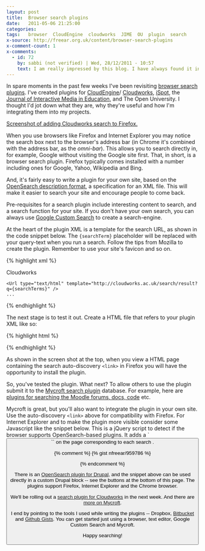 ```yaml
---
layout: post
title:  Browser search plugins
date:   2011-05-06 21:25:00
categories:
tags:   browser  CloudEngine  cloudworks  JIME  OU  plugin  search
x-source: http://freear.org.uk/content/browser-search-plugins
x-comment-count: 1
x-comments:
  - id: 72
    by: sabbi (not verified) | Wed, 28/12/2011 - 10:57
    text: I am really impressed by this blog. I have always found it informative and updated
---
```




In spare moments in the past few weeks I've been revisiting [browser search plugins][plugins].
I've created plugins for [CloudEngine][]/ [Cloudworks][], [iSpot][], the
[Journal of Interactive Media in Education][jime], and The Open University.
I thought I'd jot down what they are, why they're useful and how I'm integrating them into my projects.


[Screenshot of adding Cloudworks search to Firefox.][img-1]

When you use browsers like Firefox and Internet Explorer you may notice the search box
next to the browser's address bar (in Chrome it's combined with the address bar, as the _omni-bar_).
This allows you to search directly in, for example, Google without visiting the Google site first.
That, in short, is a browser search plugin.
Firefox typically comes installed with a number including ones for Google, Yahoo, Wikipedia and Bing.

And, it's fairly easy to write a plugin for your own site, based on the
[OpenSearch description format][opensearch], a specification for an XML file.
This will make it easier to search your site and encourage people to come back.

Pre-requisites for a search plugin include interesting content to search, and a search function for your site.
If you don't have your own search, you can always use [Google Custom Search][] to create a search-engine.

At the heart of the plugin XML is a template for the search URL, as shown in the code snippet below.
The `{searchTerm}` placeholder will be replaced with your query-text when you run a search.
Follow the tips from Mozilla to create the plugin.
Remember to use your site's favicon and so on.


{% highlight xml %}
<?xml ...?>
<OpenSearchDescription xmlns=... >
    <ShortName> Cloudworks </ShortName>

    <Url type="text/html" template="http://cloudworks.ac.uk/search/result?q={searchTerms}" />
    ...
</OpenSearchDescription>
{% endhighlight %}


The next stage is to test it out. Create a HTML file that refers to your plugin XML like so:


{% highlight html %}
<link
    rel="search"
    type="application/opensearchdescription+xml"
    title="MY SEARCH"
    href="local/opensearch_desc.xml" />
{% endhighlight %}


As shown in the screen shot at the top, when you view a HTML page containing the
search auto-discovery `<link>` in Firefox you will have the opportunity to install the plugin.

So, you've tested the plugin. What next?
To allow others to use the plugin submit it to the [Mycroft search plugin][] database.
For example, here are [plugins for searching the Moodle forums, docs, code][moodle] etc.

Mycroft is great, but you'll also want to integrate the plugin in your own site.
Use the auto-discovery `<link>` above for compatibility with Firefox.
For Internet Explorer and to make the plugin more visible consider some Javascript like the snippet below.
This is a jQuery script to detect if the browser supports OpenSearch-based plugins.
It adds a `<button>`` on the page corresponding to each search <link>.

{% comment %}
{% gist nfreear/959786 %}

<!-- file-drupal-block_search-plugin-buttons-jquery-js -->
<!--{% gist parkr/931c1c8d465a04042403 %}-->
{% endcomment %}

There is an [OpenSearch plugin for Drupal][drupal], and the snippet above can be
used directly in a custom Drupal block -- see the buttons at the bottom of this page.
The plugins support Firefox, Internet Explorer and the Chrome browser.

We'll be rolling out a [search plugin for Cloudworks][cw-plugin] in the next week.
And there are [more on Mycroft][plugins].

I end by pointing to the tools I used while writing the plugins -- Dropbox, [Bitbucket][] and [Github Gists][].
You can get started just using a browser, text editor, Google Custom Search and Mycroft.

Happy searching!


[moz]: https://developer.mozilla.org/en-US/docs/Web/API/Window/sidebar/Adding_search_engines_from_Web_pages

[img-1-db]: https://dl.dropbox.com/u/3203144/search/addsearch-cloudworks-fx3.png
[img-1]: https://flickr.com/photos/nfreear/22395250458#!__EMBED_ME__

[plugins]: http://mycroft.mozdev.org/search-engines.html?author=Nick+Freear
[CloudEngine]: http://getcloudengine.org/
[Cloudworks]: http://cloudworks.ac.uk/
[cw-plugin]: http://cloudworks.ac.uk/search?plugin=1
[iSpot]: http://ispot.org.uk/
[jime]: http://jime.open.ac.uk/
[opensearch]: http://opensearch.org/Specifications/OpenSearch/1.1#OpenSearch_description_document
[Google Custom Search]: https://google.com/cse/
[Mycroft search plugin]: http://mycroft.mozdev.org/
[moodle]: http://mycroft.mozdev.org/search-engines.html?name=moodle
[drupal]: https://drupal.org/project/opensearch
[Bitbucket]: https://bitbucket.org/nfreear/search-plugins
[GitHub Gists]: https://gist.github.com/nfreear


[End]: end
